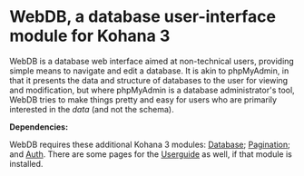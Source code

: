 WebDB, a database user-interface module for Kohana 3
================================================================================

WebDB is a database web interface aimed at non-technical users, providing simple
means to navigate and edit a database.  It is akin to phpMyAdmin, in that it
presents the data and structure of databases to the user for viewing and
modification, but where phpMyAdmin is a database administrator's tool, WebDB
tries to make things pretty and easy for users who are primarily interested in
the *data* (and not the schema).

__Dependencies:__

WebDB requires these additional Kohana 3 modules:
[Database](http://github.com/kohana/database);
[Pagination](http://github.com/kohana/pagination); and
[Auth](http://github.com/kohana/auth).
There are some pages for the [Userguide](http://github.com/kohana/userguide) as
well, if that module is installed.

